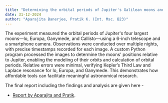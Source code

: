 ```yaml
---
title: "Determining the orbital periods of Jupiter's Galilean moons and verifying Kepler's 3rd law using a smartphone and the 6-inch telescope"
date: 31-12-2024
author: "Aparajita Banerjee, Pratik K. (Int. Msc. B23)"
---
```


The experiment measured the orbital periods of Jupiter's four largest moons—Io, Europa, Ganymede, and Callisto—using a 6-inch telescope and a smartphone camera. Observations were conducted over multiple nights, with precise timestamps recorded for each image. A custom Python program processed the images to determine the moons' positions relative to Jupiter, enabling the modeling of their orbits and calculation of orbital periods. Relative errors were minimal, verifying Kepler’s Third Law and Laplace resonance for Io, Europa, and Ganymede. This demonstrates how affordable tools can facilitate meaningful astronomical research.

The final report including the findings and analysis are given here - 
- [Report by Aparajita and Pratik](Jupiter_moon_experiment_with_phone.pdf).
